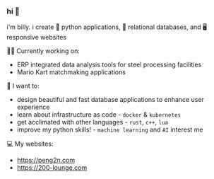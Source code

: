 ### hi 👋

i'm billy. i create 🐍 python applications, 💾 relational databases, and 🖥️ responsive websites

👩‍💻 Currently working on:
- ERP integrated data analysis tools for steel processing facilities
- Mario Kart matchmaking applications

🌱 I want to:
- design beautiful and fast database applications to enhance user experience
- learn about infrastructure as code - `docker` & `kubernetes`
- get acclimated with other languages - `rust`, `c++`, `lua`
- improve my python skills! - `machine learning` and `AI` interest me

💻 My websites:
- https://peng2n.com
- https://200-lounge.com

<!--
**billypom/billypom** is a ✨ _special_ ✨ repository because its `README.md` (this file) appears on your GitHub profile.

Here are some ideas to get you started:

- 🔭 I’m currently working on ...
- 🌱 I’m currently learning ...
- 👯 I’m looking to collaborate on ...
- 🤔 I’m looking for help with ...
- 💬 Ask me about ...
- 📫 How to reach me: ...
- 😄 Pronouns: he/him
- ⚡ Fun fact: ...
-->
